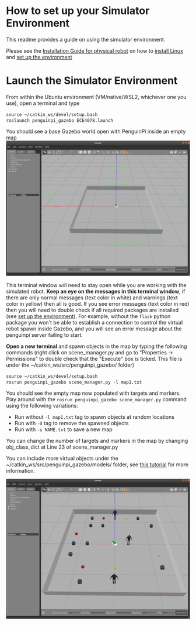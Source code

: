 # How to set up your Simulator Environment
This readme provides a guide on using the simulator environment.

Please see the [Installation Guide for physical robot](../Week00-01/InstallationGuidePhysical.md) on how to [install Linux](../Week00-01/InstallationGuidePhysical.md#Installing-Linux) and [set up the environment](../Week00-01/InstallationGuidePhysical.md#install-the-environment-from-scratch-in-an-empty-ubuntu-18)


# Launch the Simulator Environment

From within the Ubuntu environment (VM/native/WSL2, whichever one you use), open a terminal and type
```
source ~/catkin_ws/devel/setup.bash
roslaunch penguinpi_gazebo ECE4078.launch
```
You should see a base Gazebo world open with PenguinPi inside an empty map
![Empty World](EmptyWorld.png?raw=true "Empty World")

This terminal window will need to stay open while you are working with the simulated robot. **Keep an eye on the messages in this terminal window**, if there are only normal messages (text color in white) and warnings (text color in yellow) then all is good. If you see error messages (text color in red) then you will need to double check if all required packages are installed (see [set up the environment](../Week00-01/InstallationGuidePhysical.md#install-the-environment-from-scratch-in-an-empty-ubuntu-18)). For example, without the ```flask``` python package you won't be able to establish a connection to control the virtual robot spawn inside Gazebo, and you will see an error message about the penguinpi server failing to start.

**Open a new terminal** and spawn objects in the map by typing the following commands (right click on scene_manager.py and go to "Properties -> Permissions" to double check that the "Execute" box is ticked. This file is under the ~/catkin_ws/src/penguinpi_gazebo/ folder)
```
source ~/catkin_ws/devel/setup.bash
rosrun penguinpi_gazebo scene_manager.py -l map1.txt
```
You should see the empty map now populated with targets and markers.
Play around with the ```rosrun penguinpi_gazebo scene_manager.py``` command using the following variations:
- Run without ```-l map1.txt``` tag to spawn objects at random locations
- Run with ```-d``` tag to remove the spawned objects
- Run with ```-s NAME.txt``` to save a new map

You can change the number of targets and markers in the map by changing obj_class_dict at Line 23 of scene_manager.py

You can include more virtual objects under the ~/catkin_ws/src/penguinpi_gazebo/models/ folder, see [this tutorial](https://classic.gazebosim.org/tutorials?tut=import_mesh&cat=build_robot) for more information. 

![Simulator Map](SimulatorMap.png?raw=true "Simulator Map")


